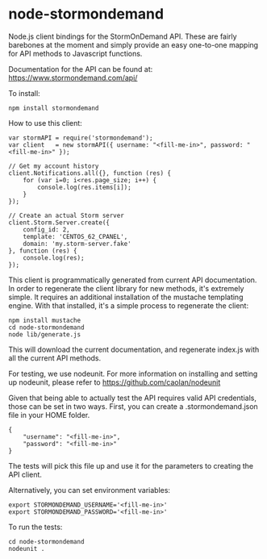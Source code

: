 node-stormondemand
=============

Node.js client bindings for the StormOnDemand API.  These are fairly barebones at
the moment and simply provide an easy one-to-one mapping for API methods to Javascript
functions.

Documentation for the API can be found at: https://www.stormondemand.com/api/

To install:

```
npm install stormondemand
```

How to use this client:

```
var stormAPI = require('stormondemand');
var client   = new stormAPI({ username: "<fill-me-in>", password: "<fill-me-in>" });

// Get my account history
client.Notifications.all({}, function (res) {
	for (var i=0; i<res.page_size; i++) {
		console.log(res.items[i]);
	}
});

// Create an actual Storm server
client.Storm.Server.create({
	config_id: 2,
	template: 'CENTOS_62_CPANEL',
	domain: 'my.storm-server.fake'
}, function (res) {
	console.log(res);
});
```

This client is programmatically generated from current API documentation.  In order to regenerate
the client library for new methods, it's extremely simple.  It requires an additional installation
of the mustache templating engine.  With that installed, it's a simple process to regenerate
the client:

```
npm install mustache
cd node-stormondemand
node lib/generate.js
```

This will download the current documentation, and regenerate index.js with all the current
API methods.

For testing, we use nodeunit.  For more information on installing and setting up nodeunit,
please refer to https://github.com/caolan/nodeunit

Given that being able to actually test the API requires valid API credentials, those can be
set in two ways.  First, you can create a .stormondemand.json file in your HOME folder.

```
{
	"username": "<fill-me-in>",
	"password": "<fill-me-in>"
}
```

The tests will pick this file up and use it for the parameters to creating the API client.

Alternatively, you can set environment variables:

```
export STORMONDEMAND_USERNAME='<fill-me-in>'
export STORMONDEMAND_PASSWORD='<fill-me-in>'
```

To run the tests:

```
cd node-stormondemand
nodeunit .
```


